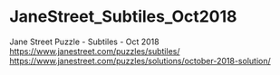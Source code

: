 # JaneStreet_Subtiles_Oct2018
Jane Street Puzzle - Subtiles - Oct 2018
https://www.janestreet.com/puzzles/subtiles/
https://www.janestreet.com/puzzles/solutions/october-2018-solution/
